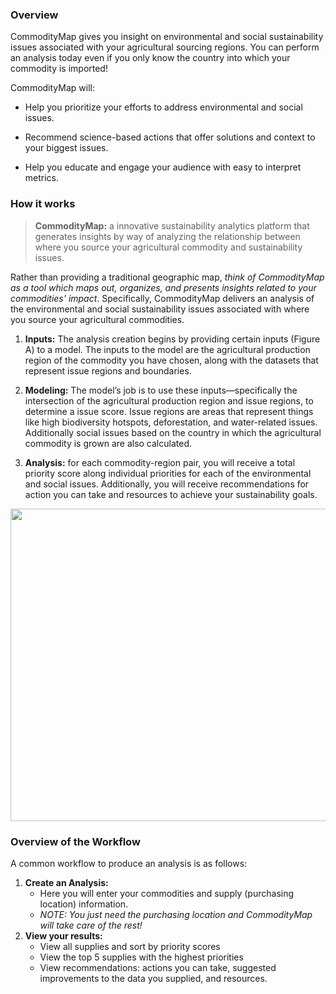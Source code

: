 ### Overview

CommodityMap gives you insight on environmental and social sustainability issues associated with your agricultural sourcing regions. You can perform an analysis today even if you only know the country into which your commodity is imported! 

CommodityMap will: 

- Help you prioritize your efforts to address environmental and social issues.

- Recommend science-based actions that offer solutions and context to your biggest issues. 

- Help you educate and engage your audience with easy to interpret metrics. 

### How it works

> **CommodityMap:** a innovative sustainability analytics platform that generates insights by way of analyzing the relationship between where you source your agricultural commodity and sustainability issues. 

Rather than providing a traditional geographic map, _think of CommodityMap as a tool which maps out, organizes, and presents insights related to your commodities' impact_. Specifically, CommodityMap delivers an analysis of the environmental and social sustainability issues associated with where you source your agricultural commodities.  

1. **Inputs:** The analysis creation begins by providing certain inputs (Figure A) to a model. The inputs to the model are the agricultural production region of the commodity you have chosen, along with the datasets that represent issue regions and boundaries.   

2. **Modeling:** The model’s job is to use these inputs—specifically the intersection of the agricultural production region and issue regions, to determine a issue score. Issue regions are areas that represent things like high biodiversity hotspots, deforestation, and water-related issues. Additionally social issues based on the country in which the agricultural commodity is grown are also calculated.  

3. **Analysis:** for each commodity-region pair, you will receive a total priority score along individual priorities for each of the environmental and social issues. Additionally, you will receive recommendations for action you can take and resources to achieve your sustainability goals.  

<img src="https://raw.githubusercontent.com/TheSustainabilityConsortium/CM-UserGuide-Images/main/CM%20How%20it%20Works%20Big%20Picture.jpg" width="1400" height="500">

### Overview of the Workflow

A common workflow to produce an analysis is as follows:

1. **Create an Analysis:** 
    * Here you will enter your commodities and supply (purchasing location) information. 
    * _NOTE: You just need the purchasing location and CommodityMap will take care of the rest!_
2. **View your results:**
    - View all supplies and sort by priority scores
    - View the top 5 supplies with the highest priorities
    - View recommendations: actions you can take, suggested improvements to the  data you supplied, and resources. 
  



